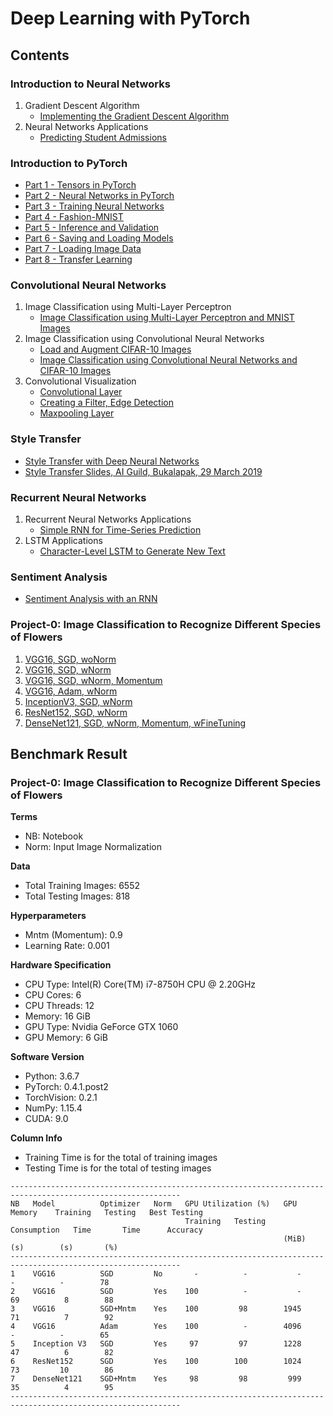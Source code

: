 # Deep Learning with PyTorch

## Contents

### Introduction to Neural Networks
1. Gradient Descent Algorithm
   - [Implementing the Gradient Descent Algorithm](https://github.com/ekaakurniawan/Deep-Learning-with-PyTorch/blob/master/intro-neural-networks/gradient-descent/GradientDescent.ipynb)
2. Neural Networks Applications
   - [Predicting Student Admissions](https://github.com/ekaakurniawan/Deep-Learning-with-PyTorch/blob/master/intro-neural-networks/student-admissions/StudentAdmissions.ipynb)

### Introduction to PyTorch
- [Part 1 - Tensors in PyTorch](https://github.com/ekaakurniawan/Deep-Learning-with-PyTorch/blob/master/intro-to-pytorch/Part%201%20-%20Tensors%20in%20PyTorch%20(Exercises).ipynb)
- [Part 2 - Neural Networks in PyTorch](https://github.com/ekaakurniawan/Deep-Learning-with-PyTorch/blob/master/intro-to-pytorch/Part%202%20-%20Neural%20Networks%20in%20PyTorch%20(Exercises).ipynb)
- [Part 3 - Training Neural Networks](https://github.com/ekaakurniawan/Deep-Learning-with-PyTorch/blob/master/intro-to-pytorch/Part%203%20-%20Training%20Neural%20Networks%20(Exercises).ipynb)
- [Part 4 - Fashion-MNIST](https://github.com/ekaakurniawan/Deep-Learning-with-PyTorch/blob/master/intro-to-pytorch/Part%204%20-%20Fashion-MNIST%20(Exercises).ipynb)
- [Part 5 - Inference and Validation](https://github.com/ekaakurniawan/Deep-Learning-with-PyTorch/blob/master/intro-to-pytorch/Part%205%20-%20Inference%20and%20Validation%20(Exercises).ipynb)
- [Part 6 - Saving and Loading Models](https://github.com/ekaakurniawan/Deep-Learning-with-PyTorch/blob/master/intro-to-pytorch/Part%206%20-%20Saving%20and%20Loading%20Models.ipynb)
- [Part 7 - Loading Image Data](https://github.com/ekaakurniawan/Deep-Learning-with-PyTorch/blob/master/intro-to-pytorch/Part%207%20-%20Loading%20Image%20Data%20(Exercises).ipynb)
- [Part 8 - Transfer Learning](https://github.com/ekaakurniawan/Deep-Learning-with-PyTorch/blob/master/intro-to-pytorch/Part%208%20-%20Transfer%20Learning%20(Exercises).ipynb)

### Convolutional Neural Networks
1. Image Classification using Multi-Layer Perceptron
   - [Image Classification using Multi-Layer Perceptron and MNIST Images](https://github.com/ekaakurniawan/Deep-Learning-with-PyTorch/blob/master/convolutional-neural-networks/mnist-mlp/mnist_mlp_exercise.ipynb)
2. Image Classification using Convolutional Neural Networks
   - [Load and Augment CIFAR-10 Images](https://github.com/ekaakurniawan/Deep-Learning-with-PyTorch/blob/master/convolutional-neural-networks/cifar-cnn/cifar10_cnn_augmentation.ipynb)
   - [Image Classification using Convolutional Neural Networks and CIFAR-10 Images](https://github.com/ekaakurniawan/Deep-Learning-with-PyTorch/blob/master/convolutional-neural-networks/cifar-cnn/cifar10_cnn_exercise.ipynb)
3. Convolutional Visualization
   - [Convolutional Layer](https://github.com/ekaakurniawan/Deep-Learning-with-PyTorch/blob/master/convolutional-neural-networks/conv-visualization/conv_visualization.ipynb)
   - [Creating a Filter, Edge Detection](https://github.com/ekaakurniawan/Deep-Learning-with-PyTorch/blob/master/convolutional-neural-networks/conv-visualization/custom_filters.ipynb)
   - [Maxpooling Layer](https://github.com/ekaakurniawan/Deep-Learning-with-PyTorch/blob/master/convolutional-neural-networks/conv-visualization/maxpooling_visualization.ipynb)

### Style Transfer
- [Style Transfer with Deep Neural Networks](https://github.com/ekaakurniawan/Deep-Learning-with-PyTorch/blob/master/style-transfer/Style_Transfer_Exercise.ipynb)
- [Style Transfer Slides, AI Guild, Bukalapak, 29 March 2019](./slides/DL-Style-Transfer-Slides.pdf)

### Recurrent Neural Networks
1. Recurrent Neural Networks Applications
   - [Simple RNN for Time-Series Prediction](https://github.com/ekaakurniawan/Deep-Learning-with-PyTorch/blob/master/recurrent-neural-networks/time-series/Simple_RNN.ipynb)
2. LSTM Applications
   - [Character-Level LSTM to Generate New Text](https://github.com/ekaakurniawan/Deep-Learning-with-PyTorch/blob/master/recurrent-neural-networks/char-rnn/Character_Level_RNN_Exercise.ipynb)

### Sentiment Analysis
- [Sentiment Analysis with an RNN](https://github.com/ekaakurniawan/Deep-Learning-with-PyTorch/blob/master/sentiment-rnn/Sentiment_RNN_Exercise.ipynb)

### Project-0: Image Classification to Recognize Different Species of Flowers
1. [VGG16, SGD, woNorm](https://github.com/ekaakurniawan/Deep-Learning-with-PyTorch/blob/master/project-0/1_vgg16_sgd_woNorm/Image%20Classifier%20Project.ipynb)
2. [VGG16, SGD, wNorm](https://github.com/ekaakurniawan/Deep-Learning-with-PyTorch/blob/master/project-0/2_vgg16_sgd_wNorm/Image%20Classifier%20Project.ipynb)
3. [VGG16, SGD, wNorm, Momentum](https://github.com/ekaakurniawan/Deep-Learning-with-PyTorch/blob/master/project-0/3_vgg16_sgd_wNorm_momentum/Image%20Classifier%20Project.ipynb)
4. [VGG16, Adam, wNorm](https://github.com/ekaakurniawan/Deep-Learning-with-PyTorch/blob/master/project-0/4_vgg16_adam_wNorm/Image%20Classifier%20Project.ipynb)
5. [InceptionV3, SGD, wNorm](https://github.com/ekaakurniawan/Deep-Learning-with-PyTorch/blob/master/project-0/5_inceptionV3_sgd_wNorm/Image%20Classifier%20Project.ipynb)
6. [ResNet152, SGD, wNorm](https://github.com/ekaakurniawan/Deep-Learning-with-PyTorch/blob/master/project-0/6_resnet152_sgd_wNorm/Image%20Classifier%20Project.ipynb)
7. [DenseNet121, SGD, wNorm, Momentum, wFineTuning](https://github.com/ekaakurniawan/Deep-Learning-with-PyTorch/blob/master/project-0/7_train_densenet121_sgd_wNorm_momentum_contGrad_predNoRand/Image%20Classifier%20Project.ipynb)


## Benchmark Result

### Project-0: Image Classification to Recognize Different Species of Flowers
__Terms__
 - NB: Notebook
 - Norm: Input Image Normalization

__Data__
 - Total Training Images: 6552
 - Total Testing Images: 818

__Hyperparameters__
 - Mntm (Momentum): 0.9
 - Learning Rate: 0.001
 
__Hardware Specification__
 - CPU Type: Intel(R) Core(TM) i7-8750H CPU @ 2.20GHz
 - CPU Cores: 6
 - CPU Threads: 12
 - Memory: 16 GiB
 - GPU Type: Nvidia GeForce GTX 1060
 - GPU Memory: 6 GiB
 
__Software Version__
 - Python: 3.6.7
 - PyTorch: 0.4.1.post2
 - TorchVision: 0.2.1
 - NumPy: 1.15.4
 - CUDA: 9.0

__Column Info__
  - Training Time is for the total of training images
  - Testing Time is for the total of testing images

```
------------------------------------------------------------------------------------------------------------
NB   Model          Optimizer   Norm   GPU Utilization (%)   GPU Memory    Training   Testing   Best Testing
                                       Training   Testing    Consumption   Time       Time      Accuracy
                                                             (MiB)         (s)        (s)       (%)
------------------------------------------------------------------------------------------------------------
1    VGG16          SGD         No       -          -           -           -          -        78
2    VGG16          SGD         Yes    100          -           -          69          8        88
3    VGG16          SGD+Mntm    Yes    100         98        1945          71          7        92
4    VGG16          Adam        Yes    100          -        4096           -          -        65
5    Inception V3   SGD         Yes     97         97        1228          47          6        82
6    ResNet152      SGD         Yes    100        100        1024          73         10        86
7    DenseNet121    SGD+Mntm    Yes     98         98         999          35          4        95
------------------------------------------------------------------------------------------------------------
```
